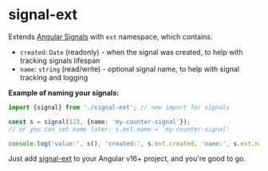 # signal-ext

Extends [Angular Signals] with `ext` namespace, which contains:

* `created`: `Date` (readonly) - when the signal was created, to help with tracking signals lifespan
* `name`: `string` (read/write) - optional signal name, to help with signal tracking and logging

**Example of naming your signals:**

```ts
import {signal} from './signal-ext'; // new import for signals

const s = signal(123, {name: 'my-counter-signal'});
// or you can set name later: s.ext.name = 'my-counter-signal'

console.log('value:', s(), 'created:', s.ext.created, 'name:', s.ext.name);
```

Just add [signal-ext](./signal-ext.ts) to your Angular v16+ project, and you're good to go.

[Angular Signals]:https://angular.io/guide/signals
